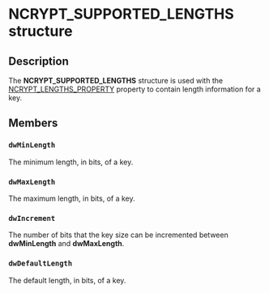 # NCRYPT_SUPPORTED_LENGTHS structure

## Description

The **NCRYPT_SUPPORTED_LENGTHS** structure is used with the [NCRYPT_LENGTHS_PROPERTY](https://learn.microsoft.com/windows/desktop/SecCNG/key-storage-property-identifiers) property to contain length information for a key.

## Members

### `dwMinLength`

The minimum length, in bits, of a key.

### `dwMaxLength`

The maximum length, in bits, of a key.

### `dwIncrement`

The number of bits that the key size can be incremented between **dwMinLength** and **dwMaxLength**.

### `dwDefaultLength`

The default length, in bits, of a key.